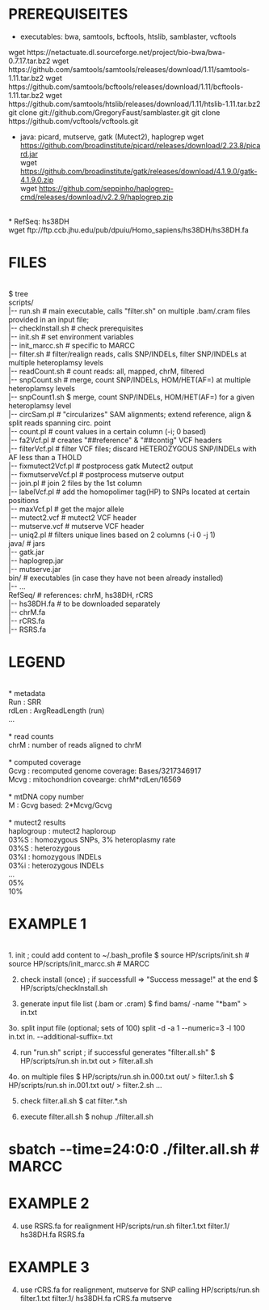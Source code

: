 # PREREQUISEITES

* executables: bwa, samtools, bcftools, htslib, samblaster, vcftools
<blink>
    wget https://netactuate.dl.sourceforge.net/project/bio-bwa/bwa-0.7.17.tar.bz2
    wget https://github.com/samtools/samtools/releases/download/1.11/samtools-1.11.tar.bz2
    wget https://github.com/samtools/bcftools/releases/download/1.11/bcftools-1.11.tar.bz2
    wget https://github.com/samtools/htslib/releases/download/1.11/htslib-1.11.tar.bz2
    git clone git://github.com/GregoryFaust/samblaster.git
    git clone https://github.com/vcftools/vcftools.git
</blink>

* java: picard, mutserve, gatk (Mutect2), haplogrep
  wget https://github.com/broadinstitute/picard/releases/download/2.23.8/picard.jar<br>
  wget https://github.com/broadinstitute/gatk/releases/download/4.1.9.0/gatk-4.1.9.0.zip<br>
  wget https://github.com/seppinho/haplogrep-cmd/releases/download/v2.2.9/haplogrep.zip<br>

<br>
* RefSeq: hs38DH<br>
  wget ftp://ftp.ccb.jhu.edu/pub/dpuiu/Homo_sapiens/hs38DH/hs38DH.fa<br>

# FILES
<br>
$ tree <br>
scripts/<br>
|-- run.sh                              # main executable, calls "filter.sh" on multiple .bam/.cram files provided in an input file;<br>
|-- checkInstall.sh			# check prerequisites<br>
|-- init.sh				# set environment variables<br>
|-- init_marcc.sh                       # specific to MARCC<br>
|-- filter.sh				# filter/realign reads, calls SNP/INDELs, filter SNP/INDELs at multiple heteroplamsy levels<br>
|-- readCount.sh			# count reads: all, mapped, chrM, filtered<br>
|-- snpCount.sh				# merge, count SNP/INDELs, HOM/HET(AF=) at multiple heteroplamsy levels<br>
|-- snpCount1.sh			$ merge, count SNP/INDELs, HOM/HET(AF=) for a given heteroplamsy level<br>
|-- circSam.pl				# "circularizes" SAM alignments; extend reference, align & split reads spanning circ. point<br>
|-- count.pl				# count values in a certain column (-i; 0 based)<br>
|-- fa2Vcf.pl				# creates "##reference" & "##contig" VCF headers<br>
|-- filterVcf.pl			# filter VCF files; discard HETEROZYGOUS SNP/INDELs with AF less than a THOLD<br>
|-- fixmutect2Vcf.pl			# postprocess gatk Mutect2 output<br>
|-- fixmutserveVcf.pl			# postprocess mutserve output<br>
|-- join.pl				# join 2 files by the 1st column<br>
|-- labelVcf.pl				# add the homopolimer tag(HP) to SNPs located at certain positions<br>
|-- maxVcf.pl				# get the major allele<br>
|-- mutect2.vcf				# mutect2 VCF header<br>
|-- mutserve.vcf			# mutserve VCF header<br>
|-- uniq2.pl				# filters unique lines based on 2 columns (-i 0 -j 1)<br>
java/					# jars<br>
|-- gatk.jar<br>
|-- haplogrep.jar<br>
|-- mutserve.jar<br>
bin/                                    # executables (in case they have not been already installed)<br>
|-- ...<br>
RefSeq/                                 # references: chrM, hs38DH, rCRS<br>
|-- hs38DH.fa        	                # to be	downloaded separately<br>
|-- chrM.fa<br>
|-- rCRS.fa<br>
|-- RSRS.fa<br>

# LEGEND

<br>
* metadata<br>
  Run   	: SRR<br>
  rdLen		: AvgReadLength (run)<br>
  ...<br>

<br>
* read counts<br>
  chrM		: number of reads aligned to chrM <br>

<br>
* computed coverage<br>
  Gcvg		: recomputed genome coverage: Bases/3217346917 <br>
  Mcvg		: mitochondrion covearge: chrM*rdLen/16569<br>

<br>
* mtDNA copy number<br>
  M		: Gcvg based:  2*Mcvg/Gcvg<br>

<br>
* mutect2 results<br>
  haplogroup	: mutect2 haploroup<br>
  03%S		: homozygous SNPs, 3% heteroplasmy rate<br>
  03%S		: heterozygous<br>
  03%I		: homozygous INDELs<br>
  03%i		: heterozygous INDELs<br>
  ...<br>
  05%<br>
  10%<br>

# EXAMPLE 1
<br>
1. init ; could add content to ~/.bash_profile
  $ source HP/scripts/init.sh		
  # source HP/scripts/init_marcc.sh      # MARCC

2. check install (once) ; if successfull => "Success message!" at the end
  $ HP/scripts/checkInstall.sh

3. generate input file list (.bam or .cram)
  $ find bams/ -name "*bam" > in.txt  

3o. split input file (optional; sets of 100)
  split -d -a 1 --numeric=3  -l 100 in.txt  in. --additional-suffix=.txt  

4. run "run.sh" script ; if successful  generates "filter.all.sh"
  $ HP/scripts/run.sh in.txt out > filter.all.sh

4o. on multiple files
  $ HP/scripts/run.sh in.000.txt out/ > filter.1.sh
  $ HP/scripts/run.sh in.001.txt out/ > filter.2.sh
  ...

5. check filter.all.sh
  $ cat filter.*.sh

6. execute filter.all.sh
  $ nohup ./filter.all.sh 
  # sbatch --time=24:0:0 ./filter.all.sh   # MARCC

# EXAMPLE 2
4. use RSRS.fa for realignment
  HP/scripts/run.sh filter.1.txt filter.1/ hs38DH.fa RSRS.fa 

# EXAMPLE 3
4. use rCRS.fa for realignment, mutserve for SNP calling
  HP/scripts/run.sh filter.1.txt filter.1/ hs38DH.fa rCRS.fa  mutserve

